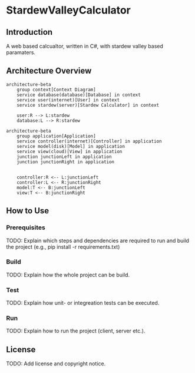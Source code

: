 # StardewValleyCalculator

## Introduction
A web based calcualtor, written in C#, with stardew valley based paramaters. 

## Architecture Overview

```mermaid
architecture-beta
    group context[Context Diagram]
    service database(database)[Database] in context
    service user(internet)[User] in context
    service stardew(server)[Stardew Calculator] in context

    user:R --> L:stardew
    database:L --> R:stardew
```

```mermaid
architecture-beta
    group application[Application]
    service controller(internet)[Controller] in application
    service model(disk)[Model] in application
    service view(cloud)[View] in application
    junction junctionLeft in application
    junction junctionRight in application


    controller:R <-- L:junctionLeft
    controller:L <-- R:junctionRight
    model:T <-- B:junctionLeft
    view:T <-- B:junctionRight
```

## How to Use

### Prerequisites

TODO: Explain which steps and dependencies are required to run and build the project (e.g., pip install -r requirements.txt)

### Build

TODO: Explain how the whole project can be build.

### Test

TODO: Explain how unit- or integreation tests can be executed.

### Run

TODO: Explain how to run the project (client, server etc.).

## License

TODO: Add license and copyright notice.